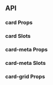 ## API

### card Props

<field-table :data="cardProps"/>

### card Slots

<field-table :data="cardSlots" type="slots"/>

### card-meta Props

<field-table :data="cardMetaProps"/>

### card-meta Slots

<field-table :data="cardMetaSlots" type="slots"/>

### card-grid Props

<field-table :data="cardGridProps"/>

<script setup>
import { ref } from 'vue';
const cardProps = ref([
  {
    name: 'bordered',
    desc: '是否有边框',
    type: 'boolean',
    value: 'true',
  },
  {
    name: 'loading',
    desc: '是否为加载中',
    type: 'boolean',
    value: 'false',
  },
  {
    name: 'hoverable',
    desc: '是否可悬浮',
    type: 'boolean',
    value: 'false',
  },
  {
    name: 'size',
    desc: '卡片尺寸',
    type: "'medium' | 'small'",
    value: "'medium'",
  },
  {
    name: 'header-style',
    desc: '自定义标题区域样式',
    type: 'CSSProperties',
    value: '() => ({})',
  },
  {
    name: 'body-style',
    desc: '内容区域自定义样式',
    type: 'CSSProperties',
    value: '() => ({})',
  },
  {
    name: 'title',
    desc: '卡片标题',
    type: 'string',
    value: '-',
  },
  {
    name: 'extra',
    desc: '卡片右上角的操作区域',
    type: 'string',
    value: '-',
  },
]);

const cardSlots = ref([
  {
    name: 'actions',
    desc: '卡片底部的操作组',
  },
  {
    name: 'cover',
    desc: '卡片封面',
  },
  {
    name: 'extra',
    desc: '卡片右上角的操作区域',
  },
  {
    name: 'title',
    desc: '卡片标题',
  },
]);

const cardMetaProps = ref([
  {
    name: 'title',
    desc: '标题',
    type: 'string',
    value: '-',
  },
  {
    name: 'description',
    desc: '描述',
    type: 'string',
    value: '-',
  },
]);

const cardMetaSlots = ref([
  {
    name: 'description',
    desc: '描述',
  },
  {
    name: 'title',
    desc: '标题',
  },
  {
    name: 'avatar',
    desc: '头像',
  },
]);

const cardGridProps = ref([
  {
    name: 'hoverable',
    desc: '是否可以悬浮',
    type: 'boolean',
    value: 'false',
  },
]);
</script>

